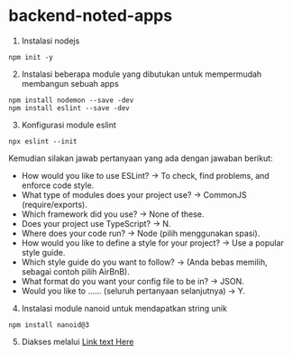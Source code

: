 # backend-noted-apps
1. Instalasi nodejs

```
npm init -y
```

2. Instalasi beberapa module yang dibutukan untuk mempermudah membangun sebuah apps

```
npm install nodemon --save -dev
npm install eslint --save -dev
```

3. Konfigurasi module eslint
```
npx eslint --init
```
Kemudian silakan jawab pertanyaan yang ada dengan jawaban berikut:
* How would you like to use ESLint? -> To check, find problems, and enforce code style.
* What type of modules does your project use? -> CommonJS (require/exports).
* Which framework did you use? -> None of these. 
* Does your project use TypeScript? -> N.
* Where does your code run? -> Node (pilih menggunakan spasi).
* How would you like to define a style for your project? -> Use a popular style guide.
* Which style guide do you want to follow? -> (Anda bebas memilih, sebagai contoh pilih AirBnB).
* What format do you want your config file to be in? -> JSON.
* Would you like to …… (seluruh pertanyaan selanjutnya) -> Y.

4. Instalasi module nanoid untuk mendapatkan string unik
```
npm install nanoid@3
```

5. Diakses melalui [Link text Here](http://notesapp-v1.dicodingacademy.com/)